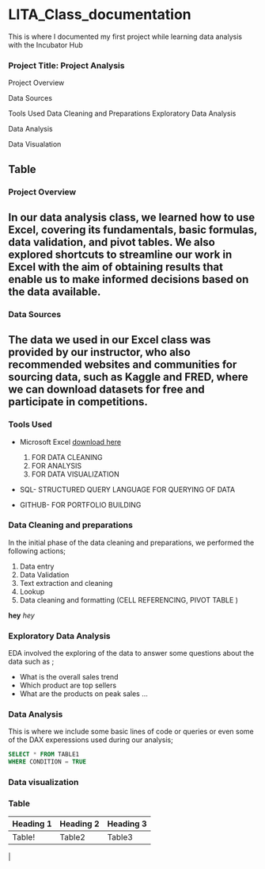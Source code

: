 # LITA_Class_documentation
This is where I documented my first project while learning data analysis with the Incubator Hub

### Project Title: Project Analysis

Project Overview

Data Sources

Tools Used
Data Cleaning and Preparations
Exploratory Data Analysis

Data Analysis

Data Visualation

Table
---

### Project Overview
In our data analysis class, we learned how to use Excel, covering its fundamentals, basic formulas, data validation, and pivot tables. We also explored shortcuts to streamline our work in Excel with the aim of obtaining results that enable us to make informed decisions based on the data available.
---

### Data Sources 
The data we used in our Excel class was provided by our instructor, who also recommended websites and communities for sourcing data, such as Kaggle and FRED, where we can download datasets for free and participate in competitions.
---
### Tools Used
- Microsoft Excel [download here](https://www.microsoft.com)
  1. FOR DATA CLEANING
  2. FOR ANALYSIS
  3. FOR DATA VISUALIZATION
          
- SQL- STRUCTURED QUERY LANGUAGE FOR QUERYING OF DATA
- GITHUB- FOR PORTFOLIO BUILDING

### Data Cleaning and preparations 
In the initial phase of the data cleaning and preparations, we performed the following actions;
 1. Data entry
 2. Data Validation
 3. Text extraction and cleaning
 4. Lookup
 5.  Data cleaning and formatting (CELL REFERENCING, PIVOT TABLE )


**hey**
*hey* 
### Exploratory Data Analysis
EDA involved the exploring of the data to answer some questions about the data such as ;
- What is the overall sales trend
- Which product are top sellers
- What are the products on peak sales 
...


### Data Analysis 
This is where we include some basic lines of code or queries or even some of the DAX experessions used during our analysis;
```SQL
SELECT * FROM TABLE1
WHERE CONDITION = TRUE
```

### Data visualization






### Table
|Heading 1|Heading 2|Heading 3|
|---------|---------|---------|
|Table!|Table2|Table3|
|
